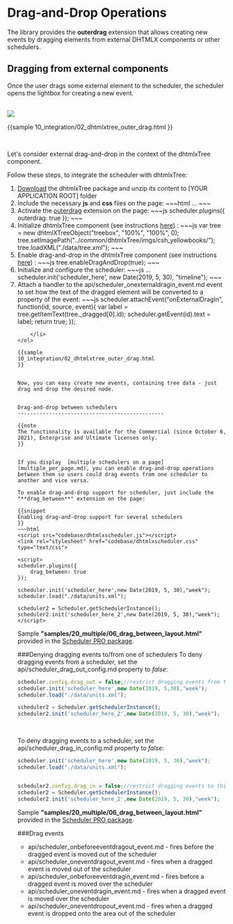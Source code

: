 Drag-and-Drop Operations 
==================================
The library provides the **outerdrag** extension that allows creating new events by dragging elements from external 
DHTMLX components or other schedulers. 

Dragging from external components
--------------------------------------------
Once the user drags some external element to the scheduler, the scheduler opens the lightbox for creating a new event.

<br>

<img src="external_dnd.png"/>

{{sample
10_integration/02_dhtmlxtree_outer_drag.html
}}

<br>

Let's consider external drag-and-drop in the context of the <a src="http://docs.dhtmlx.com/doku.php?id=dhtmlxtree:toc">dhtmlxTree component</a>.


Follow these steps, to integrate the scheduler with <a src="http://docs.dhtmlx.com/doku.php?id=dhtmlxtree:toc">dhtmlxTree</a>: 

<ol>
	<li><a href="https://dhtmlx.com/docs/download/">Download</a> the  dhtmlxTree package and unzip its content to [YOUR APPLICATION ROOT] folder</li>
    <li>Include the necessary <b>js</b> and <b>css</b> files on the page:
~~~html
<script src="../codebase/dhtmlxscheduler.js" ...></script>
<link rel="stylesheet" href="../codebase/dhtmlxscheduler.css" ...>
...
~~~
	</li>
	<li>Activate the <a href="extensions_list.md#outerdrag">outerdrag</a> extension on the page:
~~~js
scheduler.plugins({
    outerdrag: true
});
~~~
	</li>
    <li>Initialize dhtmlxTree component (see instructions <a href="https://docs.dhtmlx.com/tree__initialization_of_dhtmlxtree.html">here</a>) :
~~~js
var tree = new dhtmlXTreeObject("treebox", "100%", "100%", 0);
tree.setImagePath("../common/dhtmlxTree/imgs/csh_yellowbooks/");
tree.loadXML("./data/tree.xml");
~~~
	</li>
    <li>Enable drag-and-drop in the dhtmlxTree component (see instructions <a href="https://docs.dhtmlx.com/tree__drag_and_drop_handling.html">here</a>) :
~~~js
tree.enableDragAndDrop(true);
~~~
	</li>
    <li>Initialize and configure the scheduler:
~~~js
...
scheduler.init('scheduler_here', new Date(2019, 5, 30), "timeline");
~~~
</li>
	<li>Attach a handler to the api/scheduler_onexternaldragin_event.md event to set how the text of the dragged element will be converted to a property of the event:
~~~js
scheduler.attachEvent("onExternalDragIn", function(id, source, event){
	var label = tree.getItemText(tree._dragged[0].id);
	scheduler.getEvent(id).text = label;
	return true;
});

~~~
	</li>
</ol>

{{sample
10_integration/02_dhtmlxtree_outer_drag.html
}}


Now, you can easy create new events, containing tree data - just drag and drop the desired node.


Drag-and-drop between schedulers
-----------------------------------------------

{{note
The functionality is available for the Commercial (since October 6, 2021), Enterprise and Ultimate licenses only.
}}


If you display  [multiple schedulers on a page](multiple_per_page.md), you can enable drag-and-drop operations between them so users could drag events from one scheduler to another and vice versa.

To enable drag-and-drop support for scheduler, just include the "**drag_between**" extension on the page:

{{snippet
Enabling drag-and-drop support for several schedulers
}}
~~~html
<script src="codebase/dhtmlxscheduler.js"></script>
<link rel="stylesheet" href="codebase/dhtmlxscheduler.css" type="text/css">

<script>
scheduler.plugins({
    drag_between: true
});

scheduler.init('scheduler_here',new Date(2019, 5, 30),"week");
scheduler.load("./data/units.xml");

scheduler2 = Scheduler.getSchedulerInstance();
scheduler2.init('scheduler_here_2',new Date(2019, 5, 30),"week");
</script>
~~~

Sample **"samples/20_multiple/06_drag_between_layout.html"** provided in the [Scheduler PRO package](https://dhtmlx.com/docs/products/dhtmlxScheduler/).


###Denying dragging events to/from one of schedulers
To deny dragging events from a scheduler, set the api/scheduler_drag_out_config.md property to *false*:

~~~js
scheduler.config.drag_out = false;//restrict dragging events from this scheduler /*!*/
scheduler.init('scheduler_here',new Date(2019, 5,30),"week");
scheduler.load("./data/units.xml");

scheduler2 = Scheduler.getSchedulerInstance();
scheduler2.init('scheduler_here_2',new Date(2019, 5, 30),"week");
~~~

<br>

To deny dragging events to a scheduler, set the api/scheduler_drag_in_config.md property to *false*:

~~~js
scheduler.init('scheduler_here',new Date(2019, 5, 30),"week");
scheduler.load("./data/units.xml");


scheduler2.config.drag_in = false;//restrict dragging events to this scheduler /*!*/
scheduler2 = Scheduler.getSchedulerInstance();
scheduler2.init('scheduler_here_2',new Date(2019, 5, 30),"week");
~~~

Sample **"samples/20_multiple/06_drag_between_layout.html"** provided in the [Scheduler PRO package](https://dhtmlx.com/docs/products/dhtmlxScheduler/).


###Drag events

- api/scheduler_onbeforeeventdragout_event.md -  fires before the dragged event is moved out of the scheduler
- api/scheduler_oneventdragout_event.md - fires when a dragged event  is moved out of the scheduler
- api/scheduler_onbeforeeventdragin_event.md - fires before a dragged event is moved over the scheduler
- api/scheduler_oneventdragin_event.md - fires when a dragged event is moved over the scheduler
- api/scheduler_oneventdropout_event.md - fires when a dragged event  is dropped onto the area out of the scheduler


